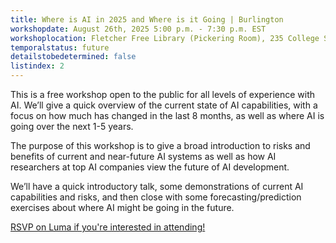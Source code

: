 ```yaml
---
title: Where is AI in 2025 and Where is it Going | Burlington
workshopdate: August 26th, 2025 5:00 p.m. - 7:30 p.m. EST
workshoplocation: Fletcher Free Library (Pickering Room), 235 College St, Burlington, VT 05401
temporalstatus: future
detailstobedetermined: false
listindex: 2
---
```

This is a free workshop open to the public for all levels of experience with AI. We’ll give a quick overview of the current state of AI capabilities, with a focus on how much has changed in the last 8 months, as well as where AI is going over the next 1-5 years.

The purpose of this workshop is to give a broad introduction to risks and benefits of current and near-future AI systems as well as how AI researchers at top AI companies view the future of AI development.

We’ll have a quick introductory talk, some demonstrations of current AI capabilities and risks, and then close with some forecasting/prediction exercises about where AI might be going in the future.

[RSVP on Luma if you're interested in attending!](https://lu.ma/78m88ke8)
